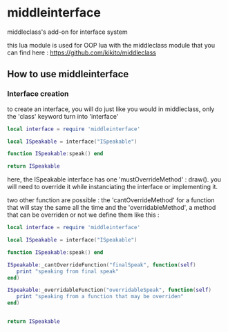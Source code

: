 # middleinterface
middleclass's add-on for interface system

this lua module is used for OOP lua with the middleclass module that you can find here : https://github.com/kikito/middleclass

## How to use middleinterface

### Interface creation

to create an interface, you will do just like you would in middleclass, only the 'class' keyword turn into 'interface'

```lua
local interface = require 'middleinterface'

local ISpeakable = interface("ISpeakable")

function ISpeakable:speak() end

return ISpeakable
```
here, the ISpeakable interface has one 'mustOverrideMethod' : draw(). you will need to override it while instanciating the interface or implementing it.

two other function are possible :
the 'cantOverrideMethod' for a function that will stay the same all the time and the 'overridableMethod', a method that can be overriden or not
we define them like this :

```lua
local interface = require 'middleinterface'

local ISpeakable = interface("ISpeakable")

function ISpeakable:speak() end

ISpeakable:_cantOverrideFunction("finalSpeak", function(self)
   print "speaking from final speak"
end)

ISpeakable:_overridableFunction("overridableSpeak", function(self)
   print "speaking from a function that may be overriden"
end)


return ISpeakable
```
